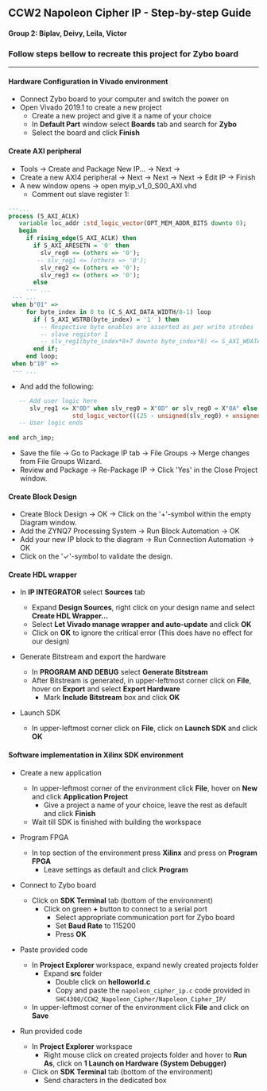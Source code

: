 ## CCW2 Napoleon Cipher IP - Step-by-step Guide
#### Group 2: Biplav, Deivy, Leila, Victor
 
### Follow steps bellow to recreate this project for Zybo board

---

#### Hardware Configuration in Vivado environment

- Connect Zybo board to your computer and switch the power on
- Open Vivado 2019.1 to create a new project
  - Create a new project and give it a name of your choice
  - In **Default Part** window select **Boards** tab and search for **Zybo**
  - Select the board and click **Finish**


#### Create AXI peripheral
 - Tools → Create and Package New IP... → Next → 
 - Create a new AXI4 peripheral → Next → Next → Next → Edit IP → Finish 
 - A new window opens → open myip_v1_0_S00_AXI.vhd
    - Comment out slave register 1:
 ```vhdl
 ---...
 process (S_AXI_ACLK)
	variable loc_addr :std_logic_vector(OPT_MEM_ADDR_BITS downto 0); 
	begin
	  if rising_edge(S_AXI_ACLK) then 
	    if S_AXI_ARESETN = '0' then
	      slv_reg0 <= (others => '0');
	     -- slv_reg1 <= (others => '0');
	      slv_reg2 <= (others => '0');
	      slv_reg3 <= (others => '0');
	    else 
      --- ...
  --- ...
  when b"01" =>
	  for byte_index in 0 to (C_S_AXI_DATA_WIDTH/8-1) loop
	    if ( S_AXI_WSTRB(byte_index) = '1' ) then
	      -- Respective byte enables are asserted as per write strobes                   
	      -- slave registor 1
	      -- slv_reg1(byte_index*8+7 downto byte_index*8) <= S_AXI_WDATA(byte_index*8+7 downto byte_index*8);
	    end if;
	  end loop;
  when b"10" =>
  --- ...
 ```
 - And add the following:
 ```vhdl
 	-- Add user logic here
	   slv_reg1 <= X"0D" when slv_reg0 = X"0D" or slv_reg0 = X"0A" else
                   std_logic_vector(((25 - unsigned(slv_reg0) + unsigned(slv_reg2)) mod 26) + 97);
	-- User logic ends
  
end arch_imp;
 ```
 - Save the file → Go to Package IP tab → File Groups → Merge changes from File Groups Wizard.
 - Review and Package → Re-Package IP → Click 'Yes' in the Close Project window.
 
 
 #### Create Block Design
 - Create Block Design → OK → Click on the '+'-symbol within the empty Diagram window.
 - Add the ZYNQ7 Processing System → Run Block Automation → OK
 - Add your new IP block to the diagram → Run Connection Automation → OK
 - Click on the '✓'-symbol to validate the design.
 
 #### Create HDL wrapper  
 - In **IP INTEGRATOR** select **Sources** tab
    - Expand **Design Sources**, right click on your design name and select **Create HDL Wrapper...**
    - Select **Let Vivado manage wrapper and auto-update** and click **OK**
    - Click on **OK** to ignore the critical error (This does have no effect for our design)
 
- Generate Bitstream and export the hardware
  - In **PROGRAM AND DEBUG** select **Generate Bitstream**
  - After Bitstream is generated, in upper-leftmost corner click on **File**, hover on **Export** and select **Export Hardware**
    - Mark **Include Bitstream** box and click **OK**

- Launch SDK
  - In upper-leftmost corner click on **File**, click on **Launch SDK** and click **OK**


#### Software implementation in Xilinx SDK environment

- Create a new application
  - In upper-leftmost corner of the environment click **File**, hover on **New** and click **Application Project**
    - Give a project a name of your choice, leave the rest as default and click **Finish**
  - Wait till SDK is finished with building the workspace

- Program FPGA
  - In top section of the environment press **Xilinx** and press on **Program FPGA**
    - Leave settings as default and click **Program**

- Connect to Zybo board
  - Click on **SDK Terminal** tab (bottom of the environment)
    - Click on green **+** button to connect to a serial port
      - Select appropriate communication port for Zybo board
      - Set **Baud Rate** to 115200
      - Press **OK**

- Paste provided code
  - In **Project Explorer** workspace, expand newly created projects folder
    - Expand **src** folder
      - Double click on **helloworld.c**
      - Copy and paste the `napoleon_cipher_ip.c` code provided in `SHC4300/CCW2_Napoleon_Cipher/Napoleon_Cipher_IP/`
  - In upper-leftmost corner of the environment click **File** and click on **Save**

- Run provided code
  - In **Project Explorer** workspace
    - Right mouse click on created projects folder and hover to **Run As**, click on **1 Launch on Hardware (System Debugger)**
  - Click on **SDK Terminal** tab (bottom of the environment)
    - Send characters in the dedicated box
